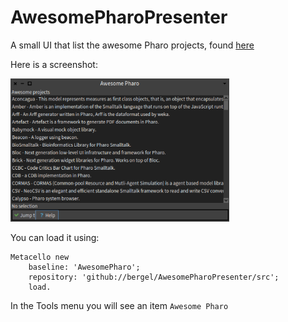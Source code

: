 # AwesomePharoPresenter

A small UI that list the awesome Pharo projects, found [here](https://github.com/pharo-open-documentation/awesome-pharo)

Here is a screenshot:

<img width="350" alt="portfolio_view" src="https://github.com/bergel/AwesomePharoPresenter/blob/master/screenshots/scr01.png">

You can load it using:

```Smalltalk
Metacello new
    baseline: 'AwesomePharo';
    repository: 'github://bergel/AwesomePharoPresenter/src';
    load.
```   

In the Tools menu you will see an item `Awesome Pharo`
